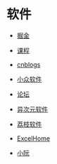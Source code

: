 # 软件


<div id = "首"></div>
<script src = "../js/首.js"></script>


* [掘金](https://juejin.cn/)
* [课程](https://juejin.cn/course)


* [cnblogs](https://www.cnblogs.com/)


* [小众软件](https://www.appinn.com/)
* [论坛](https://meta.appinn.net/)


* [异次元软件](https://www.iplaysoft.com/)
* [荔枝软件](https://www.lizhi.io/)


* [ExcelHome](https://club.excelhome.net/forum.php?mod=guide&view=newthread&mobile=2)
* [小阮](http://ruanyifeng.com/blog/)
